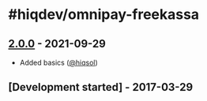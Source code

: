 # #hiqdev/omnipay-freekassa

## [2.0.0] - 2021-09-29

- Added basics ([@hiqsol])

## [Development started] - 2017-03-29

[@hiqsol]: https://github.com/hiqsol
[sol@hiqdev.com]: https://github.com/hiqsol
[@SilverFire]: https://github.com/SilverFire
[d.naumenko.a@gmail.com]: https://github.com/SilverFire
[@tafid]: https://github.com/tafid
[andreyklochok@gmail.com]: https://github.com/tafid
[@BladeRoot]: https://github.com/BladeRoot
[bladeroot@gmail.com]: https://github.com/BladeRoot
[Under development]: https://github.com/hiqdev/omnipay-freekassa/releases
[2.0.0]: https://github.com/hiqdev/omnipay-freekassa/releases/tag/2.0.0
